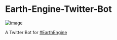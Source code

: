 # Earth-Engine-Twitter-Bot

[![image](https://img.shields.io/twitter/follow/EarthEngineBot?style=social)](https://twitter.com/EarthEngineBot)

A Twitter Bot for [#EarthEngine](https://twitter.com/EarthEngineBot)
